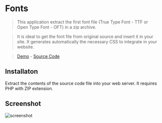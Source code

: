 # Fonts

> This application extract the first font file (True Type Font - TTF or Open Type Font - OFT) in a zip archive.

> It is ideal to get the font file from original source and insert it in your site. It generates automatically the necessary CSS to integrate in your website.

> [Demo](https://fonts.rigon.uk) - [Source Code](/fonts/fonts-src.zip)


## Installaton

Extract the contents of the source code file into your web server. It requires PHP with ZIP extension.


## Screenshot

![screenshot](/fonts/screenshot.png)